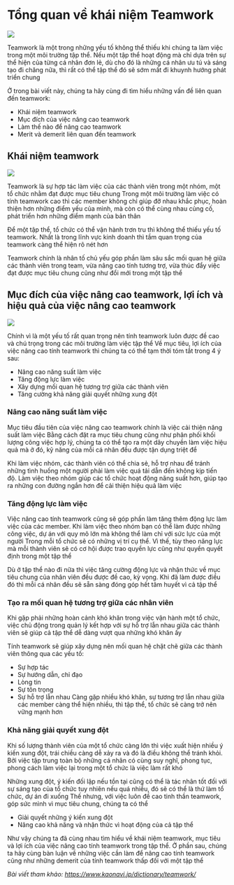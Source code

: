 # Tổng quan về khái niệm Teamwork
![](https://github.com/nghiapham1013/study-report/blob/201902-study-report/tw2.jpg)

Teamwork là một trong những yếu tố không thể thiếu khi chúng ta làm việc trong một môi trường tập thể. Nếu một tập thể hoạt động mà chỉ dựa trên sự thể hiện của từng cá nhân đơn lẻ, dù cho đó là những cá nhân ưu tú và sáng tạo đi chăng nữa, thì rất có thể tập thể đó sẽ sớm mất đi khuynh hướng phát triển chung

Ở trong bài viết này, chúng ta hãy cùng đi tìm hiểu những vấn đề liên quan đến teamwork:
- Khái niệm teamwork
- Mục đích của việc nâng cao teamwork
- Làm thế nào để nâng cao teamwork
- Merit và demerit liên quan đến teamwork

## Khái niệm teamwork
![](https://github.com/nghiapham1013/study-report/blob/201902-study-report/tw1.png)

Teamwork là sự hợp tác làm việc của các thành viên trong một nhóm, một tổ chức nhằm đạt được mục tiêu chung
Trong một môi trường làm việc có tính teamwork cao thì các member không chỉ giúp đỡ nhau khắc phục, hoàn thiện hơn những điểm yếu của mình, mà còn có thể cùng nhau củng cố, phát triển hơn những điểm mạnh của bản thân

Để một tập thể, tổ chức có thể vận hành trơn tru thì không thể thiếu yếu tố teamwork. Nhất là trong lĩnh vực kinh doanh thì tầm quan trọng của teamwork càng thể hiện rõ nét hơn

Teamwork chính là nhân tố chủ yếu góp phần làm sâu sắc mối quan hệ giữa các thành viên trong team, vừa nâng cao tính tương trợ, vừa thúc đẩy việc đạt được mục tiêu chung cũng như đổi mới trong một tập thể

## Mục đích của việc nâng cao teamwork, lợi ích và hiệu quả của việc nâng cao teamwork
![](https://github.com/nghiapham1013/study-report/blob/201902-study-report/tw3.jpg)

Chính vì là một yếu tố rất quan trọng nên tính teamwork luôn được đề cao và chú trọng trong các môi trường làm việc tập thể
Về mục tiêu, lợi ích của việc nâng cao tính teamwork thì chúng ta có thể tạm thời tóm tắt trong 4 ý sau:
- Nâng cao năng suất làm việc
- Tăng động lực làm việc
- Xây dựng mối quan hệ tương trợ giữa các thành viên
- Tăng cường khả năng giải quyết những xung đột

### Nâng cao năng suất làm việc
Mục tiêu đầu tiên của việc nâng cao teamwork chính là việc cải thiện năng suất làm việc
Bằng cách đặt ra mục tiêu chung cũng như phân phối khối lượng công việc hợp lý, chúng ta có thể tạo ra một dây chuyền làm việc hiệu quả mà ở đó, kỹ năng của mỗi cá nhân đều được tận dụng triệt để

Khi làm việc nhóm, các thành viên có thể chia sẻ, hỗ trợ nhau để tránh những tình huống một người phải làm việc quá tải dẫn đến không kịp tiến độ. Làm việc theo nhóm giúp các tổ chức hoạt động năng suất hơn, giúp tạo ra những con đường ngắn hơn để cải thiện hiệu quả làm việc

### Tăng động lực làm việc
Việc nâng cao tính teamwork cũng sẽ góp phần làm tăng thêm động lực làm việc của các member. Khi làm việc theo nhóm bạn có thể làm được những công việc, dự án với quy mô lớn mà không thể làm chỉ với sức lực của một người
Trong mỗi tổ chức sẽ có những vị trí cụ thể. Vì thế, tùy theo năng lực mà mỗi thành viên sẽ có cơ hội được trao quyền lực cũng như quyền quyết định trong một tập thể

Dù ở tập thể nào đi nữa thì việc tăng cường động lực và nhận thức về mục tiêu chung của nhân viên đều được đề cao, kỳ vọng. Khi đã làm được điều đó thì mỗi cá nhân đều sẽ sẵn sàng đóng góp hết tâm huyết vì cả tập thể

### Tạo ra mối quan hệ tương trợ giữa các nhân viên
Khi gặp phải những hoàn cảnh khó khăn trong việc vận hành một tổ chức, việc chủ động trong quản lý kết hợp với sự hỗ trợ lẫn nhau giữa các thành viên sẽ giúp cả tập thể dễ dàng vượt qua những khó khăn ấy

Tính teamwork sẽ giúp xây dựng nên mối quan hệ chặt chẽ giữa các thành viên thông qua các yếu tố:
- Sự hợp tác
- Sự hướng dẫn, chỉ đạo
- Lòng tin
- Sự tôn trọng
- Sự hỗ trợ lẫn nhau
Càng gặp nhiều khó khăn, sự tương trợ lẫn nhau giữa các member càng thể hiện nhiều, thì tập thể, tổ chức sẽ càng trở nên vững mạnh hơn

### Khả năng giải quyết xung đột
Khi số lượng thành viên của một tổ chức càng lớn thì việc xuất hiện nhiều ý kiến xung đột, trái chiều càng dễ xảy ra và đó là điều không thể tránh khỏi. Bởi việc tập trung toàn bộ những cá nhân có cùng suy nghĩ, phong tục, phong cách làm việc lại trong một tổ chức là việc làm rất khó

Những xung đột, ý kiến đối lập nếu tồn tại cũng có thể là tác nhân tốt đối với sự sáng tạo của tổ chức tuy nhiên nếu quá nhiều, đó sẽ có thể là thứ làm tổ chức, dự án đi xuống
Thế nhưng, với việc luôn đề cao tinh thần teamwork, góp sức mình vì mục tiêu chung, chúng ta có thể
- Giải quyết những ý kiến xung đột
- Nâng cao khả năng và nhận thức vì hoạt động của cả tập thể

Như vậy chúng ta đã cùng nhau tìm hiểu về khái niệm teamwork, mục tiêu và lợi ích của việc nâng cao tính teamwork trong tập thể. Ở phần sau, chúng ta hãy cùng bàn luận về những việc cần làm để nâng cao tính teamwork cũng như những demerit của tính teamwork thấp đối với một tập thể

*Bài viết tham khảo: https://www.kaonavi.jp/dictionary/teamwork/*

